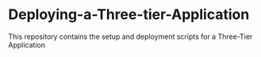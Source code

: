 # Deploying-a-Three-tier-Application
This repository contains the setup and deployment scripts for a Three-Tier Application
